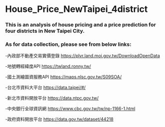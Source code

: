 # House_Price_NewTaipei_4district

### This is an analysis of house pricing and a price prediction for four districts in New Taipei City. 


### As for data collection, please see from below links:

  -內政部不動產交易實價登錄 https://plvr.land.moi.gov.tw/DownloadOpenData

  -地號轉經緯度API https://twland.ronny.tw/

  -國土測繪圖資服務API https://maps.nlsc.gov.tw/S09SOA/

  -台北市資料大平台 https://data.taipei/#/

  -新北市資料開放平台 https://data.ntpc.gov.tw/

  -中央銀行全球資訊網 https://www.cbc.gov.tw/tw/np-1166-1.html

  -政府資料開放平台 https://data.gov.tw/dataset/44218



